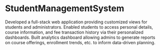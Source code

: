 # StudentManagementSystem
Developed a full-stack web application providing customized views for students and administrators.
Enabled students to access personal details, course information, and fee transaction history via their personalized dashboards.
Built analytics dashboard allowing admins to generate reports on course offerings, enrollment trends, etc. to inform data-driven planning.
